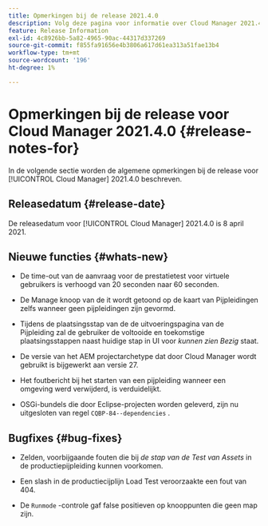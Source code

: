 ```yaml
---
title: Opmerkingen bij de release 2021.4.0
description: Volg deze pagina voor informatie over Cloud Manager 2021.4.0
feature: Release Information
exl-id: 4c8926bb-5a82-4965-90ac-44317d337269
source-git-commit: f855fa91656e4b3806a617d61ea313a51fae13b4
workflow-type: tm+mt
source-wordcount: '196'
ht-degree: 1%

---
```


# Opmerkingen bij de release voor Cloud Manager 2021.4.0 {#release-notes-for}

In de volgende sectie worden de algemene opmerkingen bij de release voor [!UICONTROL Cloud Manager] 2021.4.0 beschreven.

## Releasedatum {#release-date}

De releasedatum voor [!UICONTROL Cloud Manager] 2021.4.0 is 8 april 2021.

## Nieuwe functies {#whats-new}

* De time-out van de aanvraag voor de prestatietest voor virtuele gebruikers is verhoogd van 20 seconden naar 60 seconden.

* De Manage knoop van de it wordt getoond op de kaart van Pijpleidingen zelfs wanneer geen pijpleidingen zijn gevormd.

* Tijdens de plaatsingsstap van de de uitvoeringspagina van de Pijpleiding zal de gebruiker de voltooide en toekomstige plaatsingsstappen naast huidige stap in UI voor *kunnen zien Bezig* staat.

* De versie van het AEM projectarchetype dat door Cloud Manager wordt gebruikt is bijgewerkt aan versie 27.

* Het foutbericht bij het starten van een pijpleiding wanneer een omgeving werd verwijderd, is verduidelijkt.

* OSGi-bundels die door Eclipse-projecten worden geleverd, zijn nu uitgesloten van regel `CQBP-84--dependencies` .

## Bugfixes {#bug-fixes}

* Zelden, voorbijgaande fouten die bij *de stap van de Test van Assets* in de productiepijpleiding kunnen voorkomen.

* Een slash in de productiecijplijn Load Test veroorzaakte een fout van 404.

* De `Runmode` -controle gaf false positieven op knooppunten die geen map zijn.
